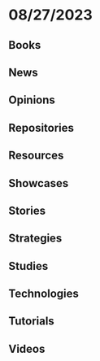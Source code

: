# 08/27/2023

## Books

## News

## Opinions

## Repositories

## Resources

## Showcases

## Stories

## Strategies

## Studies

## Technologies

## Tutorials

## Videos
